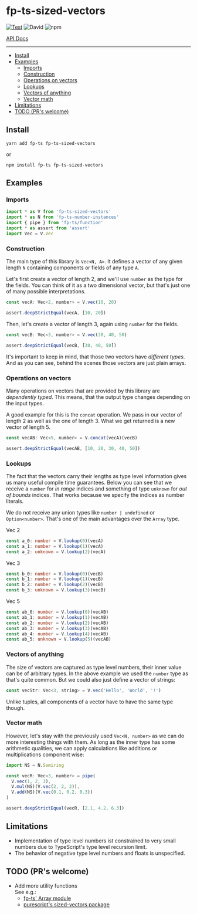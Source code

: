 # fp-ts-sized-vectors

[![Test](https://github.com/no-day/create-fp-ts-lib/actions/workflows/build.yml/badge.svg)](https://github.com/no-day/create-fp-ts-lib/actions/workflows/build.yml)
![David](https://img.shields.io/david/no-day/fp-ts-sized-vectors)
![npm](https://img.shields.io/npm/v/fp-ts-sized-vectors)

[API Docs](https://no-day.github.io/fp-ts-sized-vectors)

---

<!-- GEN:START (TOC) -->

- [Install](#install)
- [Examples](#examples)
  - [Imports](#imports)
  - [Construction](#construction)
  - [Operations on vectors](#operations-on-vectors)
  - [Lookups](#lookups)
  - [Vectors of anything](#vectors-of-anything)
  - [Vector math](#vector-math)
- [Limitations](#limitations)
- [TODO (PR's welcome)](#todo-prs-welcome)
<!-- GEN:END -->

## Install

```
yarn add fp-ts fp-ts-sized-vectors
```

or

```
npm install fp-ts fp-ts-sized-vectors
```

## Examples

### Imports

<!-- GEN:START (SNIPPET:file=./examples/one.ts&name=imports) -->

```ts
import * as V from 'fp-ts-sized-vectors'
import * as N from 'fp-ts-number-instances'
import { pipe } from 'fp-ts/function'
import * as assert from 'assert'
import Vec = V.Vec
```

<!-- GEN:END -->

### Construction

The main type of this library is `Vec<N, A>`. It defines a vector of any given length `N` containing components or fields of any type `A`.

Let's first create a vector of length 2, and we'll use `number` as the type for the fields. You can think of it as a two dimensional vector, but that's just one of many possible interpretations.

<!-- GEN:START (SNIPPET:file=./examples/one.ts&name=vecA) -->

```ts
const vecA: Vec<2, number> = V.vec(10, 20)

assert.deepStrictEqual(vecA, [10, 20])
```

<!-- GEN:END -->

Then, let's create a vector of length 3, again using `number` for the fields.

<!-- GEN:START (SNIPPET:file=./examples/one.ts&name=vecB) -->

```ts
const vecB: Vec<3, number> = V.vec(30, 40, 50)

assert.deepStrictEqual(vecB, [30, 40, 50])
```

<!-- GEN:END -->

It's important to keep in mind, that those two vectors have _different types_.
And as you can see, behind the scenes those vectors are just plain arrays.

### Operations on vectors

Many operations on vectors that are provided by this library are _dependently typed_. This means, that the output type changes depending on the input types.

A good example for this is the `concat` operation. We pass in our vector of length 2 as well as the one of length 3. What we get returned is a new vector of length 5.

<!-- GEN:START (SNIPPET:file=./examples/one.ts&name=concat) -->

```ts
const vecAB: Vec<5, number> = V.concat(vecA)(vecB)

assert.deepStrictEqual(vecAB, [10, 20, 30, 40, 50])
```

<!-- GEN:END -->

### Lookups

The fact that the vectors carry their lengths as type level information gives us many useful compile time guarantees.
Below you can see that we receive a `number` for _in range_ indices and something of type `unknown` for _out of bounds_ indices.
That works because we specify the indices as number literals.

We do not receive any union types like `number | undefined` or `Option<number>`. That's one of the main advantages over the `Array` type.

Vec 2

<!-- GEN:START (SNIPPET:file=./examples/one.ts&name=lookupA) -->

```ts
const a_0: number = V.lookup(0)(vecA)
const a_1: number = V.lookup(1)(vecA)
const a_2: unknown = V.lookup(2)(vecA)
```

<!-- GEN:END -->

Vec 3

<!-- GEN:START (SNIPPET:file=./examples/one.ts&name=lookupB) -->

```ts
const b_0: number = V.lookup(0)(vecB)
const b_1: number = V.lookup(1)(vecB)
const b_2: number = V.lookup(2)(vecB)
const b_3: unknown = V.lookup(3)(vecB)
```

<!-- GEN:END -->

Vec 5

<!-- GEN:START (SNIPPET:file=./examples/one.ts&name=lookupAB) -->

```ts
const ab_0: number = V.lookup(0)(vecAB)
const ab_1: number = V.lookup(1)(vecAB)
const ab_2: number = V.lookup(2)(vecAB)
const ab_3: number = V.lookup(3)(vecAB)
const ab_4: number = V.lookup(4)(vecAB)
const ab_5: unknown = V.lookup(5)(vecAB)
```

<!-- GEN:END -->

### Vectors of anything

The size of vectors are captured as type level numbers, their inner value can be of arbitrary types. In the above example we used the `number` type as that's quite common. But we could also just define a vector of strings:

<!-- GEN:START (SNIPPET:file=./examples/one.ts&name=vecStr) -->

```ts
const vecStr: Vec<3, string> = V.vec('Hello', 'World', '!')
```

<!-- GEN:END -->

Unlike tuples, all components of a vector have to have the same type though.

### Vector math

However, let's stay with the previously used `Vec<N, number>` as we can do more interesting things with them. As long as the inner type has some arithmetic qualities, we can apply calculations like additions or multiplications component wise:

<!-- GEN:START (SNIPPET:file=./examples/one.ts&name=vecMath) -->

```ts
import NS = N.Semiring

const vecR: Vec<3, number> = pipe(
  V.vec(1, 2, 3),
  V.mul(NS)(V.vec(2, 2, 2)),
  V.add(NS)(V.vec(0.1, 0.2, 0.3))
)

assert.deepStrictEqual(vecR, [2.1, 4.2, 6.3])
```

<!-- GEN:END -->

## Limitations

- Implementation of type level numbers ist constrained to very small numbers due to TypeScript's type level recursion limit.
- The behavior of negative type level numbers and floats is unspecified.

## TODO (PR's welcome)

- Add more utility functions  
  See e.g.:
  - [fp-ts' Array module](https://gcanti.github.io/fp-ts/modules/Array.ts.html)
  - [purescript's sized-vectors package](https://pursuit.purescript.org/packages/purescript-sized-vectors)
